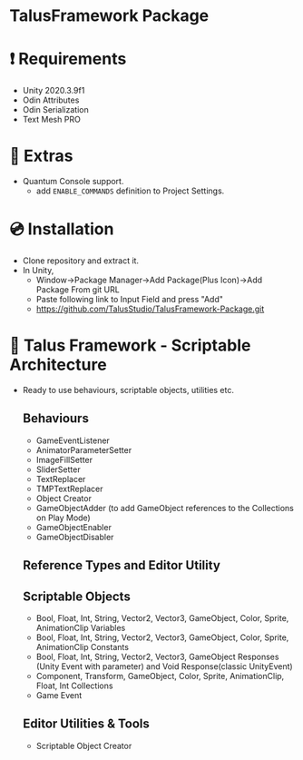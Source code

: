 # TalusFramework Package

# ❗ Requirements 
- Unity 2020.3.9f1 
- Odin Attributes
- Odin Serialization
- Text Mesh PRO

# 🎁 Extras
- Quantum Console support.
  - add ```ENABLE_COMMANDS``` definition to Project Settings.

# 💿 Installation

- Clone repository and extract it.
- In Unity,
  - Window->Package Manager->Add Package(Plus Icon)->Add Package From git URL
  - Paste following link to Input Field and press "Add"
  - https://github.com/TalusStudio/TalusFramework-Package.git

# 🔨 Talus Framework - Scriptable Architecture

- Ready to use behaviours, scriptable objects, utilities etc.
  
  ## Behaviours
  - GameEventListener
  - AnimatorParameterSetter
  - ImageFillSetter
  - SliderSetter
  - TextReplacer
  - TMPTextReplacer
  - Object Creator
  - GameObjectAdder (to add GameObject references to the Collections on Play Mode)
  - GameObjectEnabler
  - GameObjectDisabler 

  ## Reference Types and Editor Utility
  
  ## Scriptable Objects
  - Bool, Float, Int, String, Vector2, Vector3, GameObject, Color, Sprite, AnimationClip Variables
  - Bool, Float, Int, String, Vector2, Vector3, GameObject, Color, Sprite, AnimationClip Constants
  - Bool, Float, Int, String, Vector2, Vector3, GameObject Responses (Unity Event with parameter) and Void Response(classic UnityEvent)
  - Component, Transform, GameObject, Color, Sprite, AnimationClip, Float, Int Collections
  - Game Event
    
  ## Editor Utilities & Tools
  - Scriptable Object Creator
